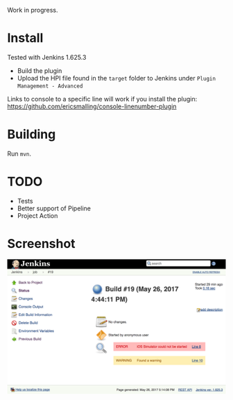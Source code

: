 Work in progress.

Install
=======

Tested with Jenkins 1.625.3

* Build the plugin
* Upload the HPI file found in the `target` folder to Jenkins under `Plugin Management - Advanced`

Links to console to a specific line will work if you install the plugin:
https://github.com/ericsmalling/console-linenumber-plugin

Building
========

Run `mvn`.

TODO
====

- Tests
- Better support of Pipeline
- Project Action


Screenshot
==========
![Screenshot](screenshot.png)
